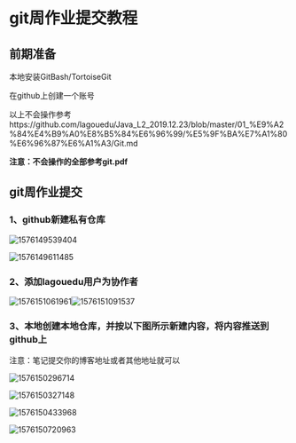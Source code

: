 # git周作业提交教程

## 前期准备

本地安装GitBash/TortoiseGit

在github上创建一个账号

以上不会操作参考https://github.com/lagouedu/Java_L2_2019.12.23/blob/master/01_%E9%A2%84%E4%B9%A0%E8%B5%84%E6%96%99/%E5%9F%BA%E7%A1%80%E6%96%87%E6%A1%A3/Git.md

**注意：不会操作的全部参考git.pdf**

## git周作业提交

### 1、github新建私有仓库

![1576149539404](https://github.com/lagouedu/Java_L2_2019.12.23/blob/master/04_其他/img-folder/git周作业提交教程/1576149539404.png)

![1576149611485](https://github.com/lagouedu/Java_L2_2019.12.23/blob/master/04_其他/img-folder/git周作业提交教程/1576149611485.png)

### 2、添加lagouedu用户为协作者

![1576151061961](https://github.com/lagouedu/Java_L2_2019.12.23/blob/master/04_其他/img-folder/git周作业提交教程/1576151061961.png)![1576151091537](https://github.com/lagouedu/Java_L2_2019.12.23/blob/master/04_其他/img-folder/git周作业提交教程/1576151091537.png)

### 3、本地创建本地仓库，并按以下图所示新建内容，将内容推送到github上

注意：笔记提交你的博客地址或者其他地址就可以

![1576150296714](https://github.com/lagouedu/Java_L2_2019.12.23/blob/master/04_其他/img-folder/git周作业提交教程/1576150296714.png)

![1576150327148](https://github.com/lagouedu/Java_L2_2019.12.23/blob/master/04_其他/img-folder/git周作业提交教程/1576150327148.png)

![1576150433968](https://github.com/lagouedu/Java_L2_2019.12.23/blob/master/04_其他/img-folder/git周作业提交教程/1576150433968.png)

![1576150720963](https://github.com/lagouedu/Java_L2_2019.12.23/blob/master/04_其他/img-folder/git周作业提交教程/1576150720963.png)
